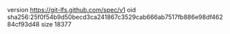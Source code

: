 version https://git-lfs.github.com/spec/v1
oid sha256:25f0f54b9d50becd3ca241867c3529cab666ab7517fb886e98df46284cf93d48
size 18377

